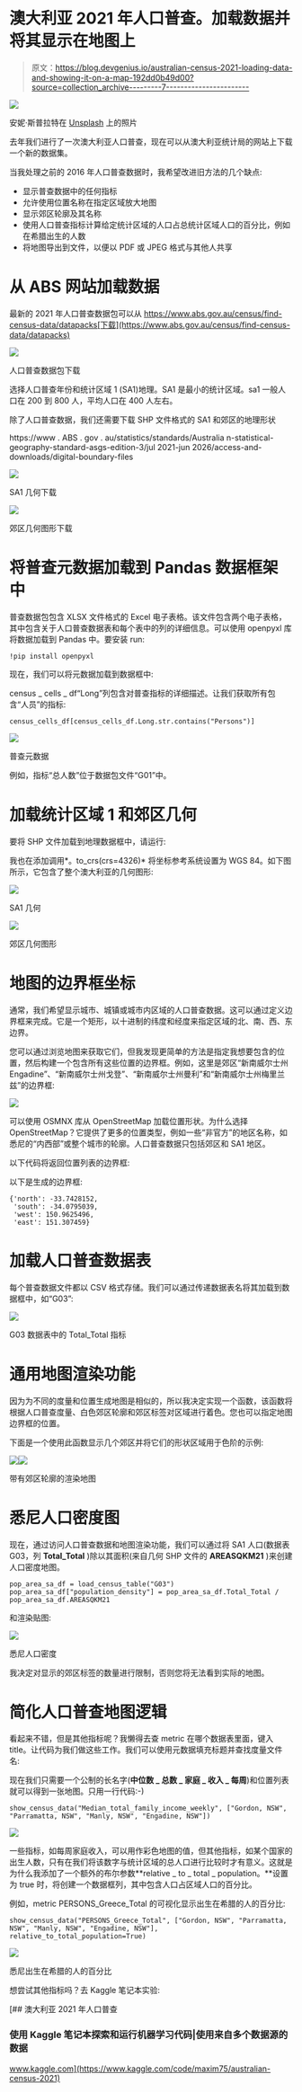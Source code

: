 # 澳大利亚 2021 年人口普查。加载数据并将其显示在地图上

> 原文：<https://blog.devgenius.io/australian-census-2021-loading-data-and-showing-it-on-a-map-192dd0b49d00?source=collection_archive---------7----------------------->

![](img/9eef4f890e2bd17ab062ea896ddad4b5.png)

安妮·斯普拉特在 [Unsplash](https://unsplash.com?utm_source=medium&utm_medium=referral) 上的照片

去年我们进行了一次澳大利亚人口普查，现在可以从澳大利亚统计局的网站上下载一个新的数据集。

当我处理之前的 2016 年人口普查数据时，我希望改进旧方法的几个缺点:

*   显示普查数据中的任何指标
*   允许使用位置名称在指定区域放大地图
*   显示郊区轮廓及其名称
*   使用人口普查指标计算给定统计区域的人口占总统计区域人口的百分比，例如在希腊出生的人数
*   将地图导出到文件，以便以 PDF 或 JPEG 格式与其他人共享

# 从 ABS 网站加载数据

最新的 2021 年人口普查数据包可以从 https://www.abs.gov.au/census/find-census-data/datapacks[下载](https://www.abs.gov.au/census/find-census-data/datapacks)

![](img/f77eb064eefd0d66b1c52917092862e0.png)

人口普查数据包下载

选择人口普查年份和统计区域 1 (SA1)地理。SA1 是最小的统计区域。sa1 一般人口在 200 到 800 人，平均人口在 400 人左右。

除了人口普查数据，我们还需要下载 SHP 文件格式的 SA1 和郊区的地理形状

https://www . ABS . gov . au/statistics/standards/Australia n-statistical-geography-standard-asgs-edition-3/jul 2021-jun 2026/access-and-downloads/digital-boundary-files

![](img/3da25646e406a61033b9d3d98945fc7f.png)

SA1 几何下载

![](img/4f954beaafb052bc41b27b33b475aac9.png)

郊区几何图形下载

# 将普查元数据加载到 Pandas 数据框架中

普查数据包包含 XLSX 文件格式的 Excel 电子表格。该文件包含两个电子表格，其中包含关于人口普查数据表和每个表中的列的详细信息。可以使用 openpyxl 库将数据加载到 Pandas 中。要安装 run:

```
!pip install openpyxl
```

现在，我们可以将元数据加载到数据框中:

census _ cells _ df“Long”列包含对普查指标的详细描述。让我们获取所有包含“人员”的指标:

```
census_cells_df[census_cells_df.Long.str.contains("Persons")]
```

![](img/4f6d8dfe7144c7aba0597957c96a6bad.png)

普查元数据

例如，指标“总人数”位于数据包文件“G01”中。

# 加载统计区域 1 和郊区几何

要将 SHP 文件加载到地理数据框中，请运行:

我也在添加调用*。to_crs(crs=4326)* 将坐标参考系统设置为 WGS 84。如下图所示，它包含了整个澳大利亚的几何图形:

![](img/3f701a30e80babf2723fa033a22e6307.png)

SA1 几何

![](img/c1090c7256be7425fbc5f28146c7904d.png)

郊区几何图形

# 地图的边界框坐标

通常，我们希望显示城市、城镇或城市内区域的人口普查数据。这可以通过定义边界框来完成。它是一个矩形，以十进制的纬度和经度来指定区域的北、南、西、东边界。

您可以通过浏览地图来获取它们，但我发现更简单的方法是指定我想要包含的位置，然后构建一个包含所有这些位置的边界框。例如，这里是郊区“新南威尔士州 Engadine”、“新南威尔士州戈登”、“新南威尔士州曼利”和“新南威尔士州梅里兰兹”的边界框:

![](img/a428d35d11c3610fbb164c0a64adade0.png)

可以使用 OSMNX 库从 OpenStreetMap 加载位置形状。为什么选择 OpenStreetMap？它提供了更多的位置类型，例如一些“非官方”的地区名称，如悉尼的“内西部”或整个城市的轮廓。人口普查数据只包括郊区和 SA1 地区。

以下代码将返回位置列表的边界框:

以下是生成的边界框:

```
{'north': -33.7428152,
 'south': -34.0795039,
 'west': 150.9625496,
 'east': 151.307459}
```

# 加载人口普查数据表

每个普查数据文件都以 CSV 格式存储。我们可以通过传递数据表名将其加载到数据框中，如“G03”:

![](img/23ef7870e4abbc4e118fd036276a7624.png)

G03 数据表中的 Total_Total 指标

# 通用地图渲染功能

因为为不同的度量和位置生成地图是相似的，所以我决定实现一个函数，该函数将根据人口普查度量、白色郊区轮廓和郊区标签对区域进行着色。您也可以指定地图边界框的位置。

下面是一个使用此函数显示几个郊区并将它们的形状区域用于色阶的示例:

![](img/216841ba946dc7498da2dad0de549000.png)![](img/f1c7406fff41a08c0b23926ff692ee75.png)

带有郊区轮廓的渲染地图

# 悉尼人口密度图

现在，通过访问人口普查数据和地图渲染功能，我们可以通过将 SA1 人口(数据表 G03，列 **Total_Total** )除以其面积(来自几何 SHP 文件的 **AREASQKM21** )来创建人口密度地图。

```
pop_area_sa_df = load_census_table("G03")
pop_area_sa_df["population_density"] = pop_area_sa_df.Total_Total / pop_area_sa_df.AREASQKM21
```

和渲染贴图:

![](img/435f313e31e00e219ef1e93d8ae26d37.png)

悉尼人口密度

我决定对显示的郊区标签的数量进行限制，否则您将无法看到实际的地图。

# 简化人口普查地图逻辑

看起来不错，但是其他指标呢？我懒得去查 metric 在哪个数据表里面，键入 title。让代码为我们做这些工作。我们可以使用元数据填充标题并查找度量文件名:

现在我们只需要一个公制的长名字(**中位数 _ 总数 _ 家庭 _ 收入 _ 每周**)和位置列表就可以得到一张地图。只用一行代码:-)

```
show_census_data("Median_total_family_income_weekly", ["Gordon, NSW", "Parramatta, NSW", "Manly, NSW", "Engadine, NSW"])
```

![](img/279e42ac5379a2bda65029d57929e1e2.png)

一些指标，如每周家庭收入，可以用作彩色地图的值，但其他指标，如某个国家的出生人数，只有在我们将该数字与统计区域的总人口进行比较时才有意义。这就是为什么我添加了一个额外的布尔参数**relative _ to _ total _ population。**设置为 true 时，将创建一个数据框列，其中包含人口占区域人口的百分比。

例如，metric PERSONS_Greece_Total 的可视化显示出生在希腊的人的百分比:

```
show_census_data("PERSONS_Greece_Total", ["Gordon, NSW", "Parramatta, NSW", "Manly, NSW", "Engadine, NSW"], relative_to_total_population=True)
```

![](img/c46d083f434947a9b5bff0a6d6cf2a5a.png)

悉尼出生在希腊的人的百分比

想尝试其他指标吗？去 Kaggle 笔记本实验:

[](https://www.kaggle.com/code/maxim75/australian-census-2021) [## 澳大利亚 2021 年人口普查

### 使用 Kaggle 笔记本探索和运行机器学习代码|使用来自多个数据源的数据

www.kaggle.com](https://www.kaggle.com/code/maxim75/australian-census-2021)